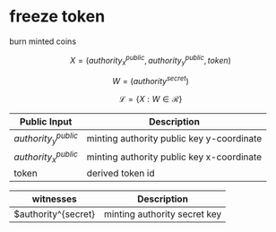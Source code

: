 # freeze token

burn minted coins

$$ X = (authority^{public}_x, authority^{public}_y, token) $$

$$ W = (authority^{secret}) $$

$$ \mathcal{L}= \{X:W\in \mathcal{R}\} $$

| Public Input         | Description                                             |
|----------------------|---------------------------------------------------------|
|$authority^{public}_y$| minting authority public key y-coordinate               |
|$authority^{public}_x$| minting authority public key x-coordinate               |
| token                | derived token id                                        |

| witnesses            | Description                                         |
|----------------------|-----------------------------------------------------|
| $authority^{secret}  | minting authority secret key                        |
